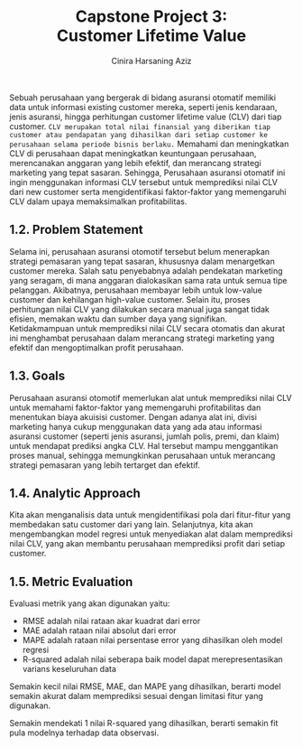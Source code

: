 # <center>**Capstone Project 3: <br> Customer Lifetime Value** <br> </center>
<center> Cinira Harsaning Aziz </center> <br>

<br>

Sebuah perusahaan yang bergerak di bidang asuransi otomatif memiliki data untuk informasi existing customer mereka, seperti jenis kendaraan, jenis asuransi, hingga perhitungan customer lifetime value (CLV) dari tiap customer. ``CLV merupakan total nilai finansial yang diberikan tiap customer atau pendapatan yang dihasilkan dari setiap customer ke perusahaan selama periode bisnis berlaku.`` Memahami dan meningkatkan CLV di perusahaan dapat meningkatkan keuntungaan perusahaan, merencanakan anggaran yang lebih efektif, dan merancang strategi marketing yang tepat sasaran. Sehingga, Perusahaan asuransi otomatif ini ingin menggunakan informasi CLV tersebut untuk memprediksi nilai CLV dari new customer serta mengidentifikasi faktor-faktor yang memengaruhi CLV dalam upaya memaksimalkan profitabilitas.

## **1.2. Problem Statement**

Selama ini, perusahaan asuransi otomotif tersebut belum menerapkan strategi pemasaran yang tepat sasaran, khususnya dalam menargetkan customer mereka. Salah satu penyebabnya adalah pendekatan marketing yang seragam, di mana anggaran dialokasikan sama rata untuk semua tipe pelanggan. Akibatnya, perusahaan membayar lebih untuk low-value customer dan kehilangan high-value customer. Selain itu, proses perhitungan nilai CLV yang dilakukan secara manual juga sangat tidak efisien, memakan waktu dan sumber daya yang signifikan. Ketidakmampuan untuk memprediksi nilai CLV secara otomatis dan akurat ini menghambat perusahaan dalam merancang strategi marketing yang efektif dan mengoptimalkan profit perusahaan.

## **1.3. Goals**

Perusahaan asuransi otomotif memerlukan alat untuk memprediksi nilai CLV untuk memahami faktor-faktor yang memengaruhi profitabilitas dan menentukan biaya akuisisi customer. Dengan adanya alat ini, divisi marketing hanya cukup menggunakan data yang ada atau informasi asuransi customer (seperti jenis asuransi, jumlah polis, premi, dan klaim) untuk mendapat prediksi angka CLV. Hal tersebut mampu menggantikan proses manual, sehingga memungkinkan perusahaan untuk merancang strategi pemasaran yang lebih tertarget dan efektif.

## **1.4. Analytic Approach**

Kita akan menganalisis data untuk mengidentifikasi pola dari fitur-fitur yang membedakan satu customer dari yang lain. Selanjutnya, kita akan mengembangkan model regresi untuk menyediakan alat dalam memprediksi nilai CLV, yang akan membantu perusahaan memprediksi profit dari setiap customer.

## **1.5. Metric Evaluation**
Evaluasi metrik yang akan digunakan yaitu:
- RMSE adalah nilai rataan akar kuadrat dari error 
- MAE adalah rataan nilai absolut dari error
- MAPE adalah rataan nilai persentase error yang dihasilkan oleh model regresi
- R-squared adalah nilai seberapa baik model dapat merepresentasikan varians keseluruhan data

Semakin kecil nilai RMSE, MAE, dan MAPE yang dihasilkan, berarti model semakin akurat dalam memprediksi sesuai dengan limitasi fitur yang digunakan. 

Semakin mendekati 1 nilai R-squared yang dihasilkan, berarti semakin fit pula modelnya terhadap data observasi.
